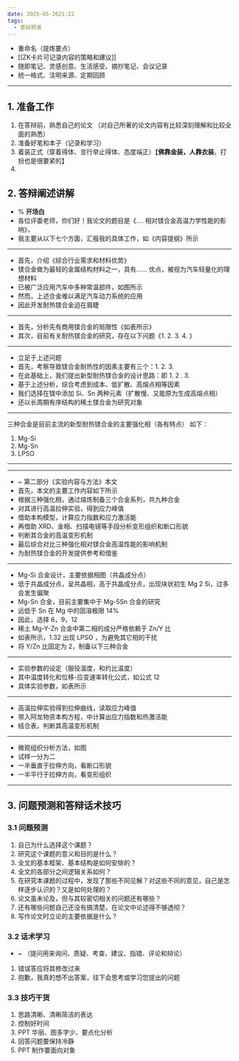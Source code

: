 ```yaml
---
date: 2025-05-2621:22
tags:
  - 答辩预演
---
```

- 重命名（提炼要点）
- [[ZK卡片可记录内容的策略和建议]]
- 随即笔记、灵感创意、生活感受、摘抄笔记、会议记录
- 统一格式、注明来源、定期回顾
---
## 1. 准备工作 
1. 在答辩前，熟悉自己的论文 （对自己所著的论文内容有比较深刻理解和比较全面的熟悉）
2. 准备好笔和本子（记录和学习）
3. 着装正式（穿着得体、言行举止得体、态度端正）【**佛靠金装，人靠衣装**，打扮也是很要紧的】
4. 

## 2. 答辩阐述讲解 
- % **开场白**
- 各位评委老师，你们好！我论文的题目是《.... 相对镁合金高温力学性能的影响》，
- 我主要从以下七个方面，汇报我的具体工作，如《内容提纲》所示
---
- 首先，介绍《综合行业需求和材料优势》
- 镁合金做为最轻的金属结构材料之一，具有...... 优点，被视为汽车轻量化的理想材料
- 已被广泛应用汽车中多种常温部件，如图所示
- 然而，上述合金难以满足汽车动力系统的应用
- 因此开发耐热镁合金迫在眉睫
---
- 首先，分析先有商用镁合金的局限性《如表所示》
- 其次，目前有关耐热镁合金的研究，存在以下问题《1. 2. 3. 4. 》
---
- 立足于上述问题
- 首先，考察导致镁合金耐热性的因素主要有三个：1. 2. 3. 
- 在此基础上，我们提出新型耐热镁合金的设计思路：即 1. 2 . 3. 
- 基于上述分析，综合考虑到成本、低扩散、高熔点相等因素
- 我们选择在镁中添加 Si、Sn 两种元素（扩散慢、又能原为生成高熔点相）
- 还以长周期有序结构的稀土镁合金为研究对象
---
三种合金是目前主流的新型耐热镁合金的主要强化相（各有特点）
如下：
1. Mg-Si
2. Mg-Sn
3. LPSO 
---
---
- ~ 第二部分《实验内容与方法》本文
- 首先，本文的主要工作内容如下所示
- 根据三种强化相，通过熔炼制备三个合金系列，共九种合金
- 对其进行高温拉伸实验，得到应力峰值
- 借助本构模型，计算应力指数和应力激活能
- 再借助 XRD、金相、扫描电镜等手段分析变形组织和断口形貌
- 判断其合金的高温变形机制
- 最后综合对比三种强化相对镁合金高温性能的影响机制
- 为耐热镁合金的开发提供参考和借鉴
---
- Mg-Si 合金设计，主要依据相图（共晶成分点）
- 低于共晶成分点，呈共晶相，高于共晶成分点，出现块状初生 Mg 2 Si，过多会发生偏聚
- Mg-Sn 合金，目前主要集中于 Mg-5Sn 合金的研究 
- 远低于 Sn 在 Mg 中的固溶极限 14%
- 因此，选择 6，9，12 
- 稀土 Mg-Y-Zn 合金中第二相的成分严格依赖于 Zn/Y 比
- 如表所示，1.32 出现 LPSO ，为避免其它相的干扰
- 将 Y/Zn 比固定为 2，制备以下三种合金 
---
- 实验参数的设定（服役温度，和约比温度）
- 其中温度转化和位移-应变速率转化公式，如公式 12
- 具体实验参数，如表所示
---
- 高温拉伸实验得到拉伸曲线，读取应力峰值
- 带入阿龙物资本构方程，中计算出应力指数和热激活能
- 结合表，判断其高温变形机制
---
- 微观组织分析方法，如图
- 试样一分为二
- 一半垂直于拉伸方向，看断口形貌
- 一半平行于拉伸方向，看变形组织
---


## 3. 问题预测和答辩话术技巧
### 3.1 问题预测 
1. 自己为什么选择这个课题？
2. 研究这个课题的意义和目的是什么？
3. 全文的基本框架、基本结构是如何安排的？
4. 全文的各部分之间逻辑关系如何？
5. 在研究本课题的过程中，发现了那些不同见解？对这些不同的意见，自己是怎样逐步认识的？又是如何处理的？
6. 论文虽未论及，但与其较密切相关的问题还有哪些？
7. 还有哪些问题自己还没有搞清楚，在论文中论述得不够透彻？
8. 写作论文时立论的主要依据是什么？

### 3.2 话术学习 
- ~ （提问用来询问、质疑、考查、建议、指错、评论和辩论）
1. 错误答应将其修改过来
2. 抱歉，我真的想不出答案，往下会思考或学习您提出的问题

### 3.3 技巧干货 
1. 思路清晰、清晰简洁的表达 
2. 控制好时间
3. PPT 华丽、图多字少、要点化分析 
4. 回答问题要保持冷静
5. PPT 制作要面向对象